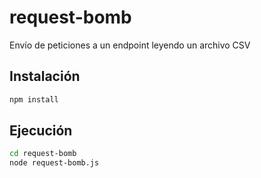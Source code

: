 # request-bomb

Envío de peticiones a un endpoint leyendo un archivo CSV

## Instalación
```sh
npm install
```

## Ejecución
```sh
cd request-bomb
node request-bomb.js
```
